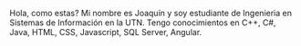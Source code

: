 Hola, como estas?
 Mi nombre es Joaquín y soy estudiante de Ingenieria en Sistemas de Información en la UTN. Tengo conocimientos en C++, C#, Java, HTML, CSS, Javascript, SQL Server, Angular.
